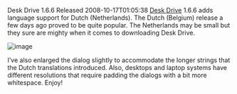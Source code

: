 Desk Drive 1.6.6 Released
2008-10-17T01:05:38
[Desk Drive](http://mike-ward.net/deskdrive) 1.6.6 adds language support for Dutch (Netherlands). The Dutch (Belgium) release a few days ago proved to be quite popular. The Netherlands may be small but they sure are mighty when it comes to downloading Desk Drive.

![image](http://mike-ward.net/content/images/blog/DeskDrive1.6.6Released_1289A/image.png)

I’ve also enlarged the dialog slightly to accommodate the longer strings that the Dutch translations introduced. Also, desktops and laptop systems have different resolutions that require padding the dialogs with a bit more whitespace. Enjoy!
